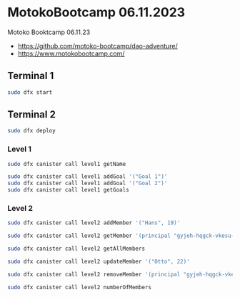 # MotokoBootcamp 06.11.2023

Motoko Booktcamp 06.11.23 
 - https://github.com/motoko-bootcamp/dao-adventure/
 - https://www.motokobootcamp.com/



## Terminal 1
```bash
sudo dfx start
```

## Terminal 2
```bash
sudo dfx deploy
```

### Level 1
```bash
sudo dfx canister call level1 getName
```

```bash
sudo dfx canister call level1 addGoal '("Goal 1")'
sudo dfx canister call level1 addGoal '("Goal 2")'
sudo dfx canister call level1 getGoals 
```

### Level 2
```bash
sudo dfx canister call level2 addMember '("Hans", 19)'
```

```bash
sudo dfx canister call level2 getMember '(principal "gyjeh-hqgck-vkesu-y32y4-zdqsy-rwycd-pmhll-5cts7-z4dec-xvac3-3ae")'
```

```bash
sudo dfx canister call level2 getAllMembers
```

```bash
sudo dfx canister call level2 updateMember '("Otto", 22)'
```

```bash
sudo dfx canister call level2 removeMember '(principal "gyjeh-hqgck-vkesu-y32y4-zdqsy-rwycd-pmhll-5cts7-z4dec-xvac3-3ae")'
```

```bash
sudo dfx canister call level2 numberOfMembers
```
